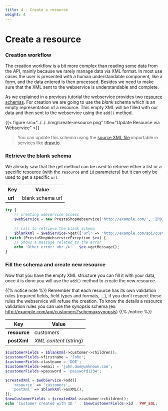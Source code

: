 ```yaml
---
title: 4 - Create a resource
weight: 4
---
```


# Create a resource

### Creation workflow

The creation workflow is a bit more complex than reading some data from the API, mainly because we rarely manage data via XML format. In most use cases the user is presented with a human understandable component, like a form, and the data entered is then processed. Besides we need to make sure that the XML sent to the webservice is understandable and complete.

As we explained in a previous tutorial the webservice provides two [resource schemas](/1.7/development/webservice/tutorials/2-testing-access/#resource-schemas). For creation we are going to use the *blank* schema which is an empty representation of a resource. This empty XML will be filled with our data and then sent to the webservice using the `add()` method.

{{< figure src="../../../img/create-resource.png" title="Update Resource via Webservice" >}}

> You can update this schema using the [source XML file](/schemas/1.7/create-resource.xml) importable in services like [draw.io](https://draw.io).

### Retrieve the blank schema

We already saw that the get method can be used to retrieve either a list or a specific resource (with the `resource` and `id` parameters) but it can only be used to get a specific `url`

| Key     | Value            |
|---------|------------------|
| **url** | blank schema url |

```php
try {
    // creating webservice access
    $webService = new PrestaShopWebservice('http://example.com/', 'ZR92FNY5UFRERNI3O9Z5QDHWKTP3YIIT', false);
 
    // call to retrieve the blank schema
    $blankXml = $webService->get(['url' => 'http://example.com/api/customers?schema=blank']);
} catch (PrestaShopWebserviceException $ex) {
    // Shows a message related to the error
    echo 'Other error: <br />' . $ex->getMessage();
}
```

### Fill the schema and create new resource

Now that you have the empty XML structure you can fill it with your data, once it is done you will use the `add()` method to create the new resource.

{{% notice note %}}
Remember that each resource has its own validation rules (required fields, field types and formats, ...), if you don't respect these rules the webservice will refuse the creation. To know the details a resource validation rules you can use the *synopsis* schema (ex: http://example.com/api/customers?schema=synopsis)
{{% /notice %}}

| Key          | Value                  |
|--------------|------------------------|
| **resource** | customers              |
| **postXml**  | *XML content* (string) |

```php
$customerFields = $blankXml->customer->children();
$customerFields->firstname = 'John';
$customerFields->lastname = 'DOE';
$customerFields->email = 'john.doe@unknown.com';
$customerFields->password = 'password1234';

$createdXml = $webService->add([
   'resource' => 'customers',
   'postXml' => $blankXml->asXML(),
]);
$newCustomerFields = $createdXml->customer->children();
echo 'Customer created with ID ' . $newCustomerFields->id . PHP_EOL;
```
